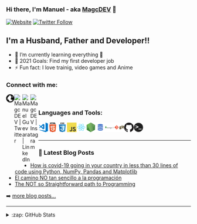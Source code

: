 ### Hi there, I'm Manuel - aka [MagcDEV][website] 👋

[![Website](https://img.shields.io/website?label=MagcDEV.com&style=for-the-badge&url=https://magcdev.github.io/MagcDEV_Portfolio/index.html)](https://magcdev.github.io/MagcDEV_Portfolio/index.html)
[![Twitter Follow](https://img.shields.io/twitter/follow/MagcDEV?color=1DA1F2&logo=twitter&style=for-the-badge)](https://twitter.com/MagcDev)

## I'm a Husband, Father and Developer!!

- 🌱 I’m currently learning everything 🤣
- 🥅 2021 Goals: Find my first developer job
- ⚡ Fun fact: I love trainig, video games and Anime


### Connect with me:

[<img align="left" alt="MagcDEV" width="22px" src="https://raw.githubusercontent.com/iconic/open-iconic/master/svg/globe.svg" />][website]
[<img align="left" alt="MagcDEV | Twitter" width="22px" src="https://cdn.jsdelivr.net/npm/simple-icons@v3/icons/twitter.svg" />][twitter]
[<img align="left" alt="Manuel Guevara | LinkedIn" width="22px" src="https://cdn.jsdelivr.net/npm/simple-icons@v3/icons/linkedin.svg" />][linkedin]
[<img align="left" alt="MagcDEV | Instagram" width="22px" src="https://cdn.jsdelivr.net/npm/simple-icons@v3/icons/instagram.svg" />][instagram]

<br />

### Languages and Tools:

[<img align="left" alt="Visual Studio Code" width="26px" src="https://raw.githubusercontent.com/github/explore/80688e429a7d4ef2fca1e82350fe8e3517d3494d/topics/visual-studio-code/visual-studio-code.png" />][website]
[<img align="left" alt="HTML5" width="26px" src="https://raw.githubusercontent.com/github/explore/80688e429a7d4ef2fca1e82350fe8e3517d3494d/topics/html/html.png" />][website]
[<img align="left" alt="CSS3" width="26px" src="https://raw.githubusercontent.com/github/explore/80688e429a7d4ef2fca1e82350fe8e3517d3494d/topics/css/css.png"/>][website]
[<img align="left" alt="JavaScript" width="26px" src="https://raw.githubusercontent.com/github/explore/80688e429a7d4ef2fca1e82350fe8e3517d3494d/topics/javascript/javascript.png" />][website]
[<img align="left" alt="React" width="26px" src="https://raw.githubusercontent.com/github/explore/80688e429a7d4ef2fca1e82350fe8e3517d3494d/topics/react/react.png" />][website]
[<img align="left" alt="Node.js" width="26px" src="https://raw.githubusercontent.com/github/explore/80688e429a7d4ef2fca1e82350fe8e3517d3494d/topics/nodejs/nodejs.png" />][website]
[<img align="left" alt="SQL" width="26px" src="https://raw.githubusercontent.com/github/explore/80688e429a7d4ef2fca1e82350fe8e3517d3494d/topics/sql/sql.png" />][website]
[<img align="left" alt="MongoDB" width="26px" src="https://raw.githubusercontent.com/github/explore/80688e429a7d4ef2fca1e82350fe8e3517d3494d/topics/mongodb/mongodb.png" />][website]
[<img align="left" alt="Git" width="26px" src="https://raw.githubusercontent.com/github/explore/80688e429a7d4ef2fca1e82350fe8e3517d3494d/topics/git/git.png" />][website]
[<img align="left" alt="GitHub" width="26px" src="https://raw.githubusercontent.com/github/explore/78df643247d429f6cc873026c0622819ad797942/topics/github/github.png" />][website]
[<img align="left" alt="Terminal" width="26px" src="https://raw.githubusercontent.com/github/explore/80688e429a7d4ef2fca1e82350fe8e3517d3494d/topics/terminal/terminal.png" />][website]

<br />
<br />

---

### 📕 Latest Blog Posts

<!-- HASHNODE:START -->
- [How is covid-19 going in your country in less than 30 lines of code using Python, NumPy, Pandas and Matplotlib](https://magc.hashnode.dev/how-is-covid-19-going-in-your-country-in-less-than-30-lines-of-code-using-python-numpy-pandas-and-matplotlib)
- [El camino NO tan sencillo a la programación](https://magc.hashnode.dev/el-camino-no-tan-sencillo-a-la-programacion)
- [The NOT so Straightforward path to Programming](https://magc.hashnode.dev/the-not-so-straightforward-path-to-programming)
<!-- HASHNODE:END -->

➡️ [more blog posts...](https://magc.hashnode.dev)

---

<details>
  <summary>:zap: GitHub Stats</summary>

  <img align="left" alt="MagcDEV's GitHub Stats" src="https://github-readme-stats.MagcDEV.vercel.app/api?username=MagcDEV&show_icons=true&hide_border=true" />

</details>

[website]: https://magcdev.github.io/MagcDEV_Portfolio/index.html
[twitter]: https://twitter.com/MagcDEV
[instagram]: https://instagram.com/magcdev
[linkedin]: https://www.linkedin.com/in/manuelaguevarac/
